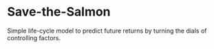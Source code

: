 # Save-the-Salmon
Simple life-cycle model to predict future returns by turning the dials of controlling factors.
